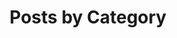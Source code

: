 ---
title: "Posts by Category"
layout: categories
permalink: /Category/
author_profile: true
sidebar_main: true
---